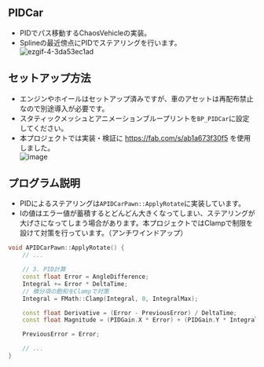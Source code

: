 ## PIDCar
* PIDでパス移動するChaosVehicleの実装。  
* Splineの最近傍点にPIDでステアリングを行います。  
![ezgif-4-3da53ec1ad](https://github.com/user-attachments/assets/c728bf4e-9461-4882-babd-0372a0cf581d)

## セットアップ方法
* エンジンやホイールはセットアップ済みですが、車のアセットは再配布禁止なので別途導入が必要です。  
* スタティックメッシュとアニメーションブループリントを``BP_PIDCar``に設定してください。  
* 本プロジェクトでは実装・検証に https://fab.com/s/ab1a673f30f5 を使用しました。  
![image](https://github.com/user-attachments/assets/9842b60a-843f-44f1-a401-ab53cc10a251)

## プログラム説明
* PIDによるステアリングは``APIDCarPawn::ApplyRotate``に実装しています。
* Iの値はエラー値が蓄積するとどんどん大きくなってしまい、ステアリングが大げさになってしまう場合があります。本プロジェクトではClampで制限を設けて対策を行っています。（アンチワインドアップ）
```cpp
void APIDCarPawn::ApplyRotate() {
    // ...

    // 3. PID計算
    const float Error = AngleDifference;
    Integral += Error * DeltaTime;
    // 積分項の飽和をClampで対策
    Integral = FMath::Clamp(Integral, 0, IntegralMax);

    const float Derivative = (Error - PreviousError) / DeltaTime;
    const float Magnitude = (PIDGain.X * Error) + (PIDGain.Y * Integral) + (PIDGain.Z * Derivative);

    PreviousError = Error;

    // ...
}
```
